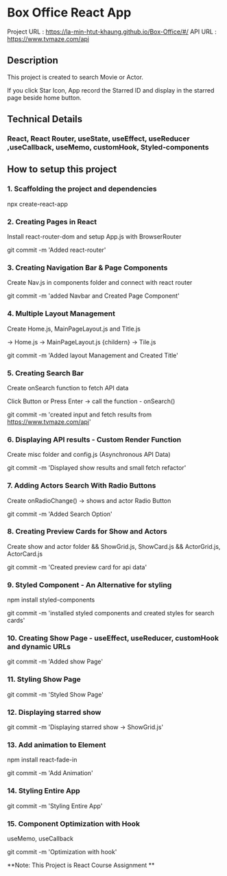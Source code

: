 # Box Office React App

Project URL : https://la-min-htut-khaung.github.io/Box-Office/#/
API URL : https://www.tvmaze.com/api

## Description

This project is created to search Movie or Actor.

If you click Star Icon, App record the Starred ID and display in the starred page beside home button.


## Technical Details 

### React, React Router, useState, useEffect, useReducer ,useCallback, useMemo, customHook, Styled-components

## How to setup this project

### 1. Scaffolding the project and dependencies

npx create-react-app

### 2. Creating Pages in React

Install react-router-dom and setup App.js with BrowserRouter

git commit -m 'Added react-router'

### 3. Creating Navigation Bar & Page Components

Create Nav.js in components folder and connect with react router

git commit -m 'added Navbar and Created Page Component'

### 4. Multiple Layout Management

Create Home.js, MainPageLayout.js and Title.js

-> Home.js -> MainPageLayout.js {childern} -> <MainPageLayout>Tile.js</MainPageLayout>

git commit -m 'Added layout Management and Created Title'

### 5. Creating Search Bar

Create onSearch function to fetch API data

Click Button or Press Enter -> call the function - onSearch()

git commit -m 'created input and fetch results from https://www.tvmaze.com/api'

### 6. Displaying API results - Custom Render Function

Create misc folder and config.js (Asynchronous API Data)

git commit -m 'Displayed show results and small fetch refactor'

### 7. Adding Actors Search With Radio Buttons

Create onRadioChange() -> shows and actor Radio Button

git commit -m 'Added Search Option'

### 8. Creating Preview Cards for Show and Actors

Create show and actor folder && ShowGrid.js, ShowCard.js && ActorGrid.js, ActorCard.js

git commit -m 'Created preview card for api data'

### 9. Styled Component - An Alternative for styling

npm install styled-components

git commit -m 'installed styled components and created styles for search cards'

### 10. Creating Show Page - useEffect, useReducer, customHook and dynamic URLs

git commit -m 'Added show Page'

### 11. Styling Show Page

git commit -m 'Styled Show Page'

### 12. Displaying starred show

git commit -m 'Displaying starred show -> ShowGrid.js'

### 13. Add animation to Element

npm install react-fade-in

git commit -m 'Add Animation'

### 14. Styling Entire App

git commit -m 'Styling Entire App'

### 15. Component Optimization with Hook

useMemo, useCallback

git commit -m 'Optimization with hook'



**Note: This Project is React Course Assignment **


